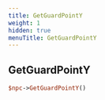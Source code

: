 ```yaml
---
title: GetGuardPointY
weight: 1
hidden: true
menuTitle: GetGuardPointY
---
```

## GetGuardPointY
```perl
$npc->GetGuardPointY()
```